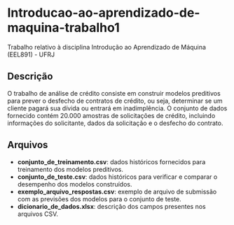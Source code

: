 # Introducao-ao-aprendizado-de-maquina-trabalho1
Trabalho relativo à disciplina Introdução ao Aprendizado de Máquina (EEL891) - UFRJ

## Descrição
O trabalho de análise de crédito consiste em construir modelos preditivos para prever o desfecho de contratos de crédito, ou seja, determinar se um cliente pagará sua dívida ou entrará em inadimplência. O conjunto de dados fornecido contém 20.000 amostras de solicitações de crédito, incluindo informações do solicitante, dados da solicitação e o desfecho do contrato.

## Arquivos
- **conjunto_de_treinamento.csv**: dados históricos fornecidos para treinamento dos modelos preditivos.
- **conjunto_de_teste.csv**: dados históricos para verificar e comparar o desempenho dos modelos construídos.
- **exemplo_arquivo_respostas.csv**: exemplo de arquivo de submissão com as previsões dos modelos para o conjunto de teste.
- **dicionario_de_dados.xlsx**: descrição dos campos presentes nos arquivos CSV.